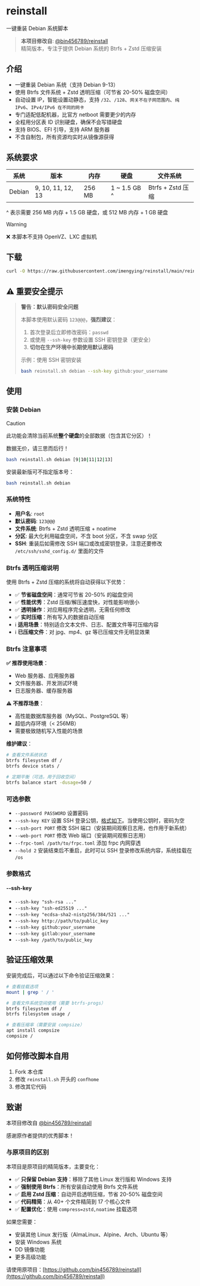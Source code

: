 # reinstall

一键重装 Debian 系统脚本

> **本项目修改自**: [@bin456789/reinstall](https://github.com/bin456789/reinstall)  
> 精简版本，专注于提供 Debian 系统的 Btrfs + Zstd 压缩安装

## 介绍

- 一键重装 Debian 系统（支持 Debian 9-13）
- 使用 Btrfs 文件系统 + Zstd 透明压缩（可节省 20-50% 磁盘空间）
- 自动设置 IP，智能设置动静态，支持 `/32`、`/128`、`网关不在子网范围内`、`纯 IPv6`、`IPv4/IPv6 在不同的网卡`
- 专门适配低配机器，比官方 netboot 需要更少的内存
- 全程用分区表 ID 识别硬盘，确保不会写错硬盘
- 支持 BIOS、EFI 引导，支持 ARM 服务器
- 不含自制包，所有资源均实时从镜像源获得

## 系统要求

| 系统   | 版本              | 内存   | 硬盘           | 文件系统          |
| ------ | ----------------- | ------ | -------------- | ----------------- |
| Debian | 9, 10, 11, 12, 13 | 256 MB | 1 ~ 1.5 GB ^ | Btrfs + Zstd 压缩 |

^ 表示需要 256 MB 内存 + 1.5 GB 硬盘，或 512 MB 内存 + 1 GB 硬盘

> [!WARNING]
>
> ❌ 本脚本不支持 OpenVZ、LXC 虚拟机

## 下载

```bash
curl -O https://raw.githubusercontent.com/imengying/reinstall/main/reinstall.sh || wget -O ${_##*/} $_
```

## ⚠️ 重要安全提示

> **警告：默认密码安全问题**
> 
> 本脚本使用默认密码 `123@@@`，**强烈建议**：
> 1. 首次登录后立即修改密码：`passwd`
> 2. 或使用 `--ssh-key` 参数设置 SSH 密钥登录（更安全）
> 3. **切勿在生产环境中长期使用默认密码**
> 
> 示例：使用 SSH 密钥安装
> ```bash
> bash reinstall.sh debian --ssh-key github:your_username
> ```

## 使用

### 安装 Debian

> [!CAUTION]
>
> 此功能会清除当前系统**整个硬盘**的全部数据（包含其它分区）！
>
> 数据无价，请三思而后行！

```bash
bash reinstall.sh debian [9|10|11|12|13]
```

安装最新版可不指定版本号：

```bash
bash reinstall.sh debian
```

### 系统特性

- **用户名**: `root`
- **默认密码**: `123@@@`
- **文件系统**: Btrfs + Zstd 透明压缩 + noatime
- **分区**: 最大化利用磁盘空间，不含 boot 分区，不含 swap 分区
- **SSH**: 重装后如需修改 SSH 端口或改成密钥登录，注意还要修改 `/etc/ssh/sshd_config.d/` 里面的文件

### Btrfs 透明压缩说明

使用 Btrfs + Zstd 压缩的系统将自动获得以下优势：

- ✅ **节省磁盘空间**：通常可节省 20-50% 的磁盘空间
- ✅ **性能优秀**：Zstd 压缩/解压速度快，对性能影响很小
- ✅ **透明操作**：对应用程序完全透明，无需任何修改
- ✅ **实时压缩**：所有写入的数据自动压缩
- ℹ️ **适用场景**：特别适合文本文件、日志、配置文件等可压缩内容
- ℹ️ **已压缩文件**：对 jpg、mp4、gz 等已压缩文件无明显效果

### Btrfs 注意事项

**✅ 推荐使用场景**：
- Web 服务器、应用服务器
- 文件服务器、开发测试环境
- 日志服务器、缓存服务器

**⚠️ 不推荐场景**：
- 高性能数据库服务器（MySQL、PostgreSQL 等）
- 超低内存环境（< 256MB）
- 需要极致随机写入性能的场景

**维护建议**：
```bash
# 查看文件系统状态
btrfs filesystem df /
btrfs device stats /

# 定期平衡（可选，用于回收空间）
btrfs balance start -dusage=50 /
```

### 可选参数

- `--password PASSWORD` 设置密码
- `--ssh-key KEY` 设置 SSH 登录公钥，[格式如下](#--ssh-key)。当使用公钥时，密码为空
- `--ssh-port PORT` 修改 SSH 端口（安装期间观察日志用，也作用于新系统）
- `--web-port PORT` 修改 Web 端口（安装期间观察日志用）
- `--frpc-toml /path/to/frpc.toml` 添加 frpc 内网穿透
- `--hold 2` 安装结束后不重启，此时可以 SSH 登录修改系统内容，系统挂载在 `/os`

### 参数格式

#### --ssh-key

- `--ssh-key "ssh-rsa ..."`
- `--ssh-key "ssh-ed25519 ..."`
- `--ssh-key "ecdsa-sha2-nistp256/384/521 ..."`
- `--ssh-key http://path/to/public_key`
- `--ssh-key github:your_username`
- `--ssh-key gitlab:your_username`
- `--ssh-key /path/to/public_key`

## 验证压缩效果

安装完成后，可以通过以下命令验证压缩效果：

```bash
# 查看挂载选项
mount | grep ' / '

# 查看文件系统空间使用（需要 btrfs-progs）
btrfs filesystem df /
btrfs filesystem usage /

# 查看压缩率（需要安装 compsize）
apt install compsize
compsize /
```

## 如何修改脚本自用

1. Fork 本仓库
2. 修改 `reinstall.sh` 开头的 `confhome`
3. 修改其它代码

## 致谢

本项目修改自 [@bin456789/reinstall](https://github.com/bin456789/reinstall)

感谢原作者提供的优秀脚本！

### 与原项目的区别

本项目是原项目的精简版本，主要变化：

- ✅ **只保留 Debian 支持**：移除了其他 Linux 发行版和 Windows 支持
- ✅ **强制使用 Btrfs**：所有安装自动使用 Btrfs 文件系统
- ✅ **启用 Zstd 压缩**：自动开启透明压缩，节省 20-50% 磁盘空间
- ✅ **代码精简**：从 40+ 个文件精简到 17 个核心文件
- ✅ **配置优化**：使用 `compress=zstd,noatime` 挂载选项

如果您需要：
- 安装其他 Linux 发行版（AlmaLinux、Alpine、Arch、Ubuntu 等）
- 安装 Windows 系统
- DD 镜像功能
- 更多高级功能

请使用原项目：[https://github.com/bin456789/reinstall](https://github.com/bin456789/reinstall)
